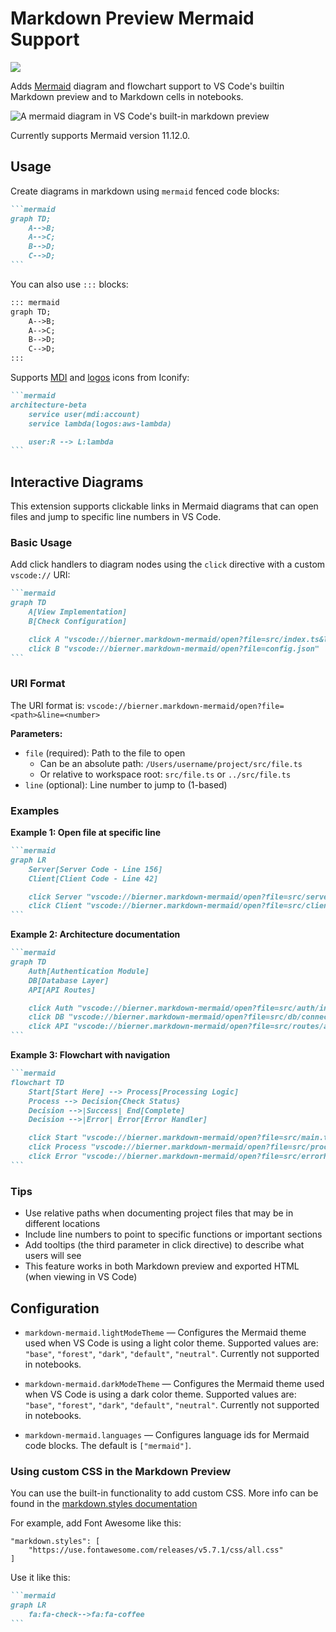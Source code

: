 # Markdown Preview Mermaid Support

[![](https://vsmarketplacebadges.dev/version/bierner.markdown-mermaid.png)](https://marketplace.visualstudio.com/items?itemName=bierner.markdown-mermaid)

Adds [Mermaid](https://mermaid-js.github.io/mermaid/#/) diagram and flowchart support to VS Code's builtin Markdown preview and to Markdown cells in notebooks.

![A mermaid diagram in VS Code's built-in markdown preview](https://github.com/mjbvz/vscode-markdown-mermaid/raw/master/docs/example.png)

Currently supports Mermaid version 11.12.0.

## Usage

Create diagrams in markdown using `mermaid` fenced code blocks:

~~~markdown
```mermaid
graph TD;
    A-->B;
    A-->C;
    B-->D;
    C-->D;
```
~~~

You can also use `:::` blocks:

```markdown
::: mermaid
graph TD;
    A-->B;
    A-->C;
    B-->D;
    C-->D;
:::
```

Supports [MDI](https://icon-sets.iconify.design/mdi/) and [logos](https://icon-sets.iconify.design/logos/) icons from Iconify:

~~~markdown
```mermaid
architecture-beta
    service user(mdi:account)
    service lambda(logos:aws-lambda)

    user:R --> L:lambda
```
~~~


## Interactive Diagrams

This extension supports clickable links in Mermaid diagrams that can open files and jump to specific line numbers in VS Code.

### Basic Usage

Add click handlers to diagram nodes using the `click` directive with a custom `vscode://` URI:

~~~markdown
```mermaid
graph TD
    A[View Implementation]
    B[Check Configuration]

    click A "vscode://bierner.markdown-mermaid/open?file=src/index.ts&line=42"
    click B "vscode://bierner.markdown-mermaid/open?file=config.json"
```
~~~

### URI Format

The URI format is: `vscode://bierner.markdown-mermaid/open?file=<path>&line=<number>`

**Parameters:**
- `file` (required): Path to the file to open
  - Can be an absolute path: `/Users/username/project/src/file.ts`
  - Or relative to workspace root: `src/file.ts` or `../src/file.ts`
- `line` (optional): Line number to jump to (1-based)

### Examples

**Example 1: Open file at specific line**
~~~markdown
```mermaid
graph LR
    Server[Server Code - Line 156]
    Client[Client Code - Line 42]

    click Server "vscode://bierner.markdown-mermaid/open?file=src/server/index.ts&line=156"
    click Client "vscode://bierner.markdown-mermaid/open?file=src/client/app.ts&line=42"
```
~~~

**Example 2: Architecture documentation**
~~~markdown
```mermaid
graph TD
    Auth[Authentication Module]
    DB[Database Layer]
    API[API Routes]

    click Auth "vscode://bierner.markdown-mermaid/open?file=src/auth/index.ts&line=1" "View auth implementation"
    click DB "vscode://bierner.markdown-mermaid/open?file=src/db/connection.ts&line=10" "View DB setup"
    click API "vscode://bierner.markdown-mermaid/open?file=src/routes/api.ts&line=25" "View API routes"
```
~~~

**Example 3: Flowchart with navigation**
~~~markdown
```mermaid
flowchart TD
    Start[Start Here] --> Process[Processing Logic]
    Process --> Decision{Check Status}
    Decision -->|Success| End[Complete]
    Decision -->|Error| Error[Error Handler]

    click Start "vscode://bierner.markdown-mermaid/open?file=src/main.ts&line=15"
    click Process "vscode://bierner.markdown-mermaid/open?file=src/processor.ts&line=45"
    click Error "vscode://bierner.markdown-mermaid/open?file=src/errorHandler.ts&line=20"
```
~~~

### Tips

- Use relative paths when documenting project files that may be in different locations
- Include line numbers to point to specific functions or important sections
- Add tooltips (the third parameter in click directive) to describe what users will see
- This feature works in both Markdown preview and exported HTML (when viewing in VS Code)


## Configuration

- `markdown-mermaid.lightModeTheme` — Configures the Mermaid theme used when VS Code is using a light color theme. Supported values are: `"base"`, `"forest"`, `"dark"`, `"default"`, `"neutral"`. Currently not supported in notebooks.

- `markdown-mermaid.darkModeTheme` — Configures the Mermaid theme used when VS Code is using a dark color theme. Supported values are: `"base"`, `"forest"`, `"dark"`, `"default"`, `"neutral"`. Currently not supported in notebooks.

- `markdown-mermaid.languages` — Configures language ids for Mermaid code blocks. The default is `["mermaid"]`.

### Using custom CSS in the Markdown Preview

You can use the built-in functionality to add custom CSS. More info can be found in the [markdown.styles documentation](https://code.visualstudio.com/Docs/languages/markdown#_using-your-own-css)

For example, add Font Awesome like this:

```
"markdown.styles": [
    "https://use.fontawesome.com/releases/v5.7.1/css/all.css"
]
```

Use it like this:

~~~markdown
```mermaid
graph LR
    fa:fa-check-->fa:fa-coffee
```
~~~
